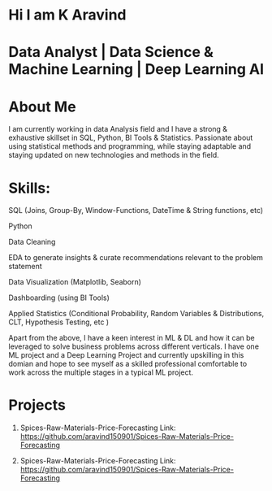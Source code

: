 # Hi I am K Aravind
# Data Analyst | Data Science & Machine Learning | Deep Learning AI
# About Me
I am currently working in data Analysis field and I have a strong & exhaustive skillset in SQL, Python, BI Tools & Statistics. Passionate about using statistical methods and
programming, while staying adaptable and staying updated on new technologies and methods in the field.

# Skills:

SQL (Joins, Group-By, Window-Functions, DateTime & String functions, etc)

Python

Data Cleaning

EDA to generate insights & curate recommendations relevant to the problem statement

Data Visualization (Matplotlib, Seaborn)

Dashboarding (using BI Tools)

Applied Statistics (Conditional Probability, Random Variables & Distributions, CLT, Hypothesis Testing, etc )

Apart from the above, I have a keen interest in ML & DL and how it can be leveraged to solve business problems across different verticals. I have one ML project and a Deep Learning Project and currently upskilling in this domian and hope to see myself as a skilled professional comfortable to work across the multiple stages in a typical ML project.

# Projects 
1. Spices-Raw-Materials-Price-Forecasting
   Link: https://github.com/aravind150901/Spices-Raw-Materials-Price-Forecasting

2. Spices-Raw-Materials-Price-Forecasting
   Link: https://github.com/aravind150901/Spices-Raw-Materials-Price-Forecasting
   
   
